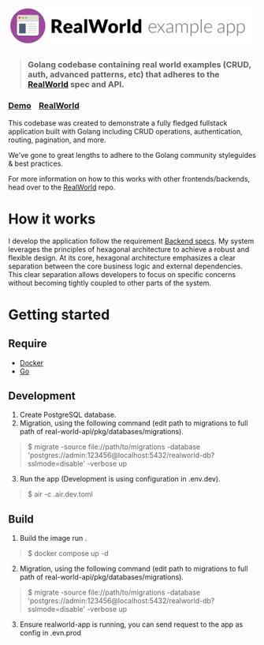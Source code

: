 # ![RealWorld Example App](logo.png)

> ### Golang codebase containing real world examples (CRUD, auth, advanced patterns, etc) that adheres to the [RealWorld](https://github.com/gothinkster/realworld) spec and API.


### [Demo](https://demo.realworld.io/)&nbsp;&nbsp;&nbsp;&nbsp;[RealWorld](https://github.com/gothinkster/realworld)


This codebase was created to demonstrate a fully fledged fullstack application built with Golang including CRUD operations, authentication, routing, pagination, and more.

We've gone to great lengths to adhere to the Golang community styleguides & best practices.

For more information on how to this works with other frontends/backends, head over to the [RealWorld](https://github.com/gothinkster/realworld) repo.


# How it works

I develop the application follow the requirement [Backend specs](https://realworld-docs.netlify.app/docs/specs/backend-specs/introduction). My system leverages the principles of hexagonal architecture to achieve a robust and flexible design. At its core, hexagonal architecture emphasizes a clear separation between the core business logic and external dependencies. This clear separation allows developers to focus on specific concerns without becoming tightly coupled to other parts of the system.

# Getting started

## Require
- [Docker](https://www.docker.com/)
- [Go](https://go.dev/)

## Development
1. Create PostgreSQL database.
2. Migration, using the following command (edit path to migrations to full path of real-world-api/pkg/databases/migrations).
>$ migrate -source file://path/to/migrations -database 'postgres://admin:123456@localhost:5432/realworld-db?sslmode=disable' -verbose up
3. Run the app (Development is using configuration in .env.dev).
>$ air -c .air.dev.toml

## Build
1. Build the image run .
>$ docker compose up -d
2. Migration, using the following command (edit path to migrations to full path of real-world-api/pkg/databases/migrations).
>$ migrate -source file://path/to/migrations -database 'postgres://admin:123456@localhost:5432/realworld-db?sslmode=disable' -verbose up
3. Ensure realworld-app is running, you can send request to the app as config in .evn.prod
